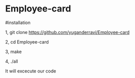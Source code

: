 # Employee-card


#installation

1, git clone https://github.com/yuganderravi/Employee-card

2, cd Employee-card

3, make 

4, ./all

It will excecute our code
